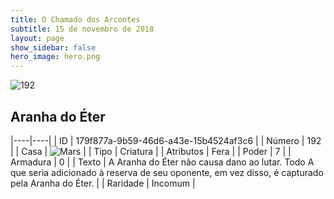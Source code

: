 ```yaml
---
title: O Chamado dos Arcontes
subtitle: 15 de novembro de 2018
layout: page
show_sidebar: false
hero_image: hero.png
---
```


![192](https://cdn.keyforgegame.com/media/card_front/pt/341_192_P52JHFXR9X8X_pt.png)

## Aranha do Éter

|----|----|
| ID | 179f877a-9b59-46d6-a43e-15b4524af3c6 |
| Número | 192 |
| Casa | ![Mars](https://archonarcana.com/images/thumb/d/de/Mars.png/22px-Mars.png "Marte") |
| Tipo | Criatura |
| Atributos | Fera |
| Poder | 7 |
| Armadura | 0 |
| Texto | A Aranha do Éter não causa dano ao lutar. Todo A que seria adicionado à reserva de seu oponente, em vez disso, é capturado pela Aranha do Éter. |
| Raridade | Incomum |
